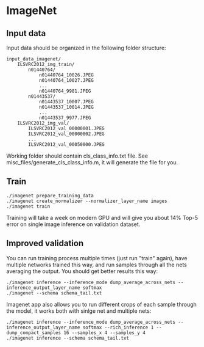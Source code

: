 ImageNet
========

Input data
----------

Input data should be organized in the following folder structure:

	input_data_imagenet/
		ILSVRC2012_img_train/
			n01440764/
				n01440764_10026.JPEG
				n01440764_10027.JPEG
				...
				n01440764_9981.JPEG
			n01443537/
				n01443537_10007.JPEG
				n01443537_10014.JPEG
				...
				n01443537_9977.JPEG
		ILSVRC2012_img_val/
			ILSVRC2012_val_00000001.JPEG
			ILSVRC2012_val_00000002.JPEG
			...
			ILSVRC2012_val_00050000.JPEG

Working folder should contain cls_class_info.txt file. See misc_files/generate_cls_class_info.m, it will generate the file for you.

Train
-----

	./imagenet prepare_training_data
	./imagenet create_normalizer --normalizer_layer_name images
	./imagenet train
	
Training will take a week on modern GPU and will give you about 14% Top-5 error on single image inference on validation dataset.

Improved validation
-------------------

You can run training process multiple times (just run "train" again), have multiple networks trained this way, and run samples through all the nets averaging the output. You should get better results this way:

	./imagenet inference --inference_mode dump_average_across_nets --inference_output_layer_name softmax
	./imagenet --schema schema_tail.txt

Imagenet app also allows you to run different crops of each sample through the model, it works both with sinlge net and multiple nets:

	./imagenet inference --inference_mode dump_average_across_nets --inference_output_layer_name softmax --rich_inference 1 --dump_compact_samples 16 --samples_x 4 --samples_y 4
	./imagenet inference --schema schema_tail.txt


